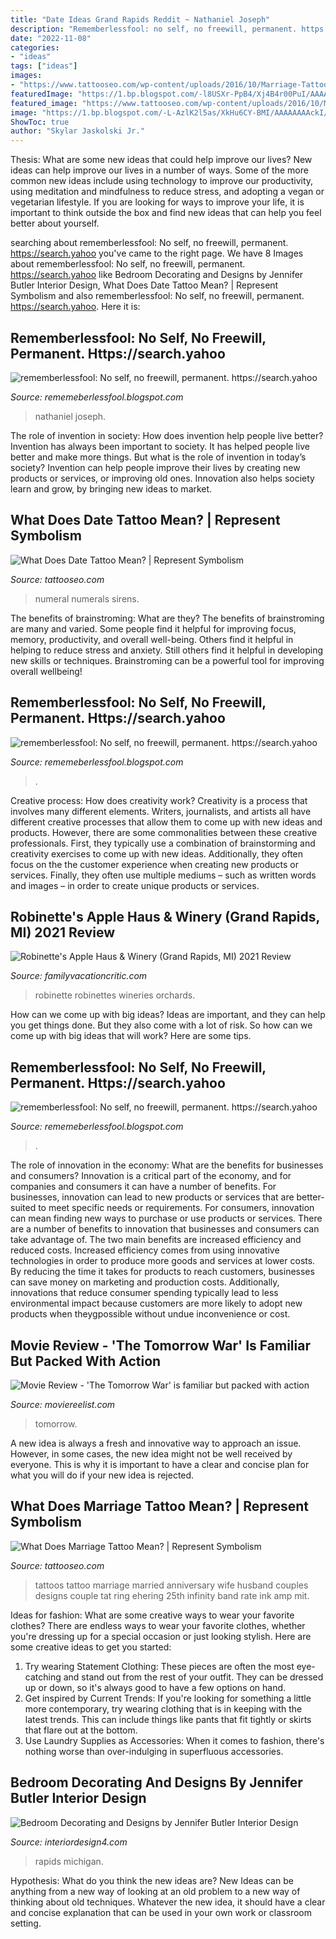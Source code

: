 ```yaml
---
title: "Date Ideas Grand Rapids Reddit ~ Nathaniel Joseph"
description: "Rememberlessfool: no self, no freewill, permanent. https://search.yahoo"
date: "2022-11-08"
categories:
- "ideas"
tags: ["ideas"]
images:
- "https://www.tattooseo.com/wp-content/uploads/2016/10/Marriage-Tattoos-18.jpg"
featuredImage: "https://1.bp.blogspot.com/-l8USXr-PpB4/Xj4B4r00PuI/AAAAAAAAceE/tC4-ZfQU-EQu8MmQuZAP--pwI7pzCkF8gCLcBGAsYHQ/s1600/Untitled368.png"
featured_image: "https://www.tattooseo.com/wp-content/uploads/2016/10/Marriage-Tattoos-18.jpg"
image: "https://1.bp.blogspot.com/-L-AzlK2l5as/XkHu6CY-BMI/AAAAAAAAckI/Orx-YLRlGUE8SdC9mzSpntVguUg30QKZwCLcBGAsYHQ/s1600/Untitled416.png"
ShowToc: true
author: "Skylar Jaskolski Jr."
---
```



Thesis: What are some new ideas that could help improve our lives?
New ideas can help improve our lives in a number of ways. Some of the more common new ideas include using technology to improve our productivity, using meditation and mindfulness to reduce stress, and adopting a vegan or vegetarian lifestyle. If you are looking for ways to improve your life, it is important to think outside the box and find new ideas that can help you feel better about yourself.

	

		
searching about rememberlessfool: No self, no freewill, permanent. https://search.yahoo you've came to the right page. We have 8 Images about rememberlessfool: No self, no freewill, permanent. https://search.yahoo like Bedroom Decorating and Designs by Jennifer Butler Interior Design, What Does Date Tattoo Mean? | Represent Symbolism and also rememberlessfool: No self, no freewill, permanent. https://search.yahoo. Here it is:
		
    
## Rememberlessfool: No Self, No Freewill, Permanent. Https://search.yahoo

<img loading=lazy src="https://1.bp.blogspot.com/-l8USXr-PpB4/Xj4B4r00PuI/AAAAAAAAceE/tC4-ZfQU-EQu8MmQuZAP--pwI7pzCkF8gCLcBGAsYHQ/s1600/Untitled368.png" onerror="this.onerror=null;this.src='https://tse3.mm.bing.net/th?id=OIP.B1126R7Y4ly_PqSk_z7m0wHaEK&amp;pid=15.1';" alt="rememberlessfool: No self, no freewill, permanent. https://search.yahoo">

_Source: rememeberlessfool.blogspot.com_

>nathaniel joseph. 

	

The role of invention in society: How does invention help people live better?
Invention has always been important to society. It has helped people live better and make more things. But what is the role of invention in today’s society? Invention can help people improve their lives by creating new products or services, or improving old ones. Innovation also helps society learn and grow, by bringing new ideas to market.

    
## What Does Date Tattoo Mean? | Represent Symbolism

<img loading=lazy src="https://www.tattooseo.com/wp-content/uploads/2018/01/Date-Tattoos-32.jpg" onerror="this.onerror=null;this.src='https://tse4.mm.bing.net/th?id=OIP.PSUrK-vJ6CMVBqTpoEn9CAAAAA&amp;pid=15.1';" alt="What Does Date Tattoo Mean? | Represent Symbolism">

_Source: tattooseo.com_

>numeral numerals sirens. 

	

The benefits of brainstroming: What are they?
The benefits of brainstroming are many and varied. Some people find it helpful for improving focus, memory, productivity, and overall well-being. Others find it helpful in helping to reduce stress and anxiety. Still others find it helpful in developing new skills or techniques. Brainstroming can be a powerful tool for improving overall wellbeing!

    
## Rememberlessfool: No Self, No Freewill, Permanent. Https://search.yahoo

<img loading=lazy src="https://1.bp.blogspot.com/-L-AzlK2l5as/XkHu6CY-BMI/AAAAAAAAckI/Orx-YLRlGUE8SdC9mzSpntVguUg30QKZwCLcBGAsYHQ/s1600/Untitled416.png" onerror="this.onerror=null;this.src='https://tse3.mm.bing.net/th?id=OIP.-pb3TWZZiQvzRN1mw2O_NQHaEK&amp;pid=15.1';" alt="rememberlessfool: No self, no freewill, permanent. https://search.yahoo">

_Source: rememeberlessfool.blogspot.com_

>. 

	

Creative process: How does creativity work?
Creativity is a process that involves many different elements. Writers, journalists, and artists all have different creative processes that allow them to come up with new ideas and products. However, there are some commonalities between these creative professionals. First, they typically use a combination of brainstorming and creativity exercises to come up with new ideas. Additionally, they often focus on the the customer experience when creating new products or services. Finally, they often use multiple mediums – such as written words and images – in order to create unique products or services.

    
## Robinette&#039;s Apple Haus &amp; Winery (Grand Rapids, MI) 2021 Review

<img loading=lazy src="https://www.familyvacationcritic.com/wp-content/uploads/sites/19/2018/08/5186b676b351db91bb20252795a41ec3.jpg" onerror="this.onerror=null;this.src='https://tse2.mm.bing.net/th?id=OIP.a1PKV0ZUnfsa8GJTP258dAAAAA&amp;pid=15.1';" alt="Robinette&#039;s Apple Haus &amp; Winery (Grand Rapids, MI) 2021 Review">

_Source: familyvacationcritic.com_

>robinette robinettes wineries orchards. 

	

How can we come up with big ideas?
Ideas are important, and they can help you get things done. But they also come with a lot of risk. So how can we come up with big ideas that will work? Here are some tips.

    
## Rememberlessfool: No Self, No Freewill, Permanent. Https://search.yahoo

<img loading=lazy src="https://1.bp.blogspot.com/-jv3WCg64EKQ/YNZaMniK-KI/AAAAAAAAm48/ZDip7dqVj1ISG8Dh5uMu9Ln2WH7WbPkcwCLcBGAsYHQ/s1920/Untitled.png20.png" onerror="this.onerror=null;this.src='https://tse2.mm.bing.net/th?id=OIP.KbI7pgYy1cqCJJhQtNlongHaEK&amp;pid=15.1';" alt="rememberlessfool: No self, no freewill, permanent. https://search.yahoo">

_Source: rememeberlessfool.blogspot.com_

>. 

	

The role of innovation in the economy: What are the benefits for businesses and consumers?
Innovation is a critical part of the economy, and for companies and consumers it can have a number of benefits. For businesses, innovation can lead to new products or services that are better-suited to meet specific needs or requirements. For consumers, innovation can mean finding new ways to purchase or use products or services.
There are a number of benefits to innovation that businesses and consumers can take advantage of. The two main benefits are increased efficiency and reduced costs. Increased efficiency comes from using innovative technologies in order to produce more goods and services at lower costs. By reducing the time it takes for products to reach customers, businesses can save money on marketing and production costs. Additionally, innovations that reduce consumer spending typically lead to less environmental impact because customers are more likely to adopt new products when theygpossible without undue inconvenience or cost.

    
## Movie Review - &#039;The Tomorrow War&#039; Is Familiar But Packed With Action

<img loading=lazy src="https://moviereelist.com/wp-content/uploads/2021/06/tomorrow-war-poster.jpg" onerror="this.onerror=null;this.src='https://tse2.mm.bing.net/th?id=OIP.QucjMCCeoRoUlDcXRiWgxAHaJQ&amp;pid=15.1';" alt="Movie Review - &#039;The Tomorrow War&#039; is familiar but packed with action">

_Source: moviereelist.com_

>tomorrow. 

	

A new idea is always a fresh and innovative way to approach an issue. However, in some cases, the new idea might not be well received by everyone. This is why it is important to have a clear and concise plan for what you will do if your new idea is rejected.

    
## What Does Marriage Tattoo Mean? | Represent Symbolism

<img loading=lazy src="https://www.tattooseo.com/wp-content/uploads/2016/10/Marriage-Tattoos-18.jpg" onerror="this.onerror=null;this.src='https://tse2.mm.bing.net/th?id=OIP.XuTa6sEcPsu4D_o-Y4sxGgHaFj&amp;pid=15.1';" alt="What Does Marriage Tattoo Mean? | Represent Symbolism">

_Source: tattooseo.com_

>tattoos tattoo marriage married anniversary wife husband couples designs couple tat ring ehering 25th infinity band rate ink amp mit. 

	

Ideas for fashion: What are some creative ways to wear your favorite clothes?
There are endless ways to wear your favorite clothes, whether you're dressing up for a special occasion or just looking stylish. Here are some creative ideas to get you started: 
1. Try wearing Statement Clothing: These pieces are often the most eye-catching and stand out from the rest of your outfit. They can be dressed up or down, so it's always good to have a few options on hand. 
2. Get inspired by Current Trends: If you're looking for something a little more contemporary, try wearing clothing that is in keeping with the latest trends. This can include things like pants that fit tightly or skirts that flare out at the bottom. 
3. Use Laundry Supplies as Accessories: When it comes to fashion, there's nothing worse than over-indulging in superfluous accessories.

    
## Bedroom Decorating And Designs By Jennifer Butler Interior Design

<img loading=lazy src="https://interiordesign4.com/design/wp-content/uploads/2016/04/bedroom-decorating-ideas-and-designs-Remodels-Photos-Jennifer-Butler-Interior-Design-Grand-Rapids-Michigan-United-States-traditional-bedroom.jpg" onerror="this.onerror=null;this.src='https://tse1.mm.bing.net/th?id=OIP.wDBgmglKLnPWuL5Ag9wDzQHaE8&amp;pid=15.1';" alt="Bedroom Decorating and Designs by Jennifer Butler Interior Design">

_Source: interiordesign4.com_

>rapids michigan. 

	

Hypothesis: What do you think the new ideas are?
New Ideas can be anything from a new way of looking at an old problem to a new way of thinking about old techniques. Whatever the new idea, it should have a clear and concise explanation that can be used in your own work or classroom setting.

